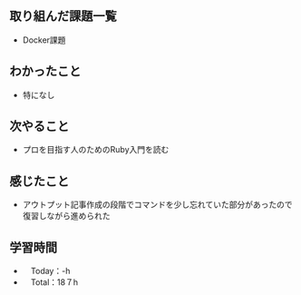 ## 取り組んだ課題一覧
- Docker課題

## わかったこと
- 特になし

## 次やること
- プロを目指す人のためのRuby入門を読む

## 感じたこと
- アウトプット記事作成の段階でコマンドを少し忘れていた部分があったので復習しながら進められた

## 学習時間
- 　Today：-h
- 　Total：18７h
